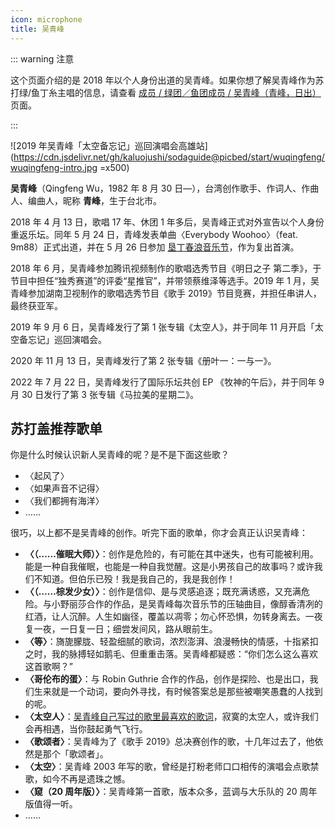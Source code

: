 ```yaml
---
icon: microphone
title: 吴青峰
---
```


::: warning 注意

这个页面介绍的是 2018 年以个人身份出道的吴青峰。如果你想了解吴青峰作为苏打绿/鱼丁糸主唱的信息，请查看 [<FontIcon icon="group" /> 成员 / <FontIcon icon="band" /> 绿团／鱼团成员 / <FontIcon icon="microphone" /> 吴青峰（青峰，日出）](/members/sodagreen/wuqingfeng) 页面。

:::

![2019 年吴青峰「太空备忘记」巡回演唱会高雄站](https://cdn.jsdelivr.net/gh/kaluojushi/sodaguide@picbed/start/wuqingfeng/wuqingfeng-intro.jpg =x500)

**吴青峰**（Qingfeng Wu，1982 年 8 月 30 日—），台湾创作歌手、作词人、作曲人、编曲人，昵称 **青峰**，生于台北市。

2018 年 4 月 13 日，歌唱 17 年、休团 1 年多后，吴青峰正式对外宣告以个人身份重返乐坛。同年 5 月 24 日，青峰发表单曲〈Everybody Woohoo〉（feat. 9m88）正式出道，并在 5 月 26 日参加 [垦丁春浪音乐节](https://www.bilibili.com/video/av540849844/)，作为复出首演。

2018 年 6 月，吴青峰参加腾讯视频制作的歌唱选秀节目《明日之子 第二季》，于节目中担任“独秀赛道”的评委“星推官”，并带领蔡维泽等选手。2019 年 1 月，吴青峰参加湖南卫视制作的歌唱选秀节目《歌手 2019》节目竞赛，并担任串讲人，最终获亚军。

2019 年 9 月 6 日，吴青峰发行了第 1 张专辑《太空人》，并于同年 11 月开启「太空备忘记」巡回演唱会。

2020 年 11 月 13 日，吴青峰发行了第 2 张专辑《册叶一：一与一》。

2022 年 7 月 22 日，吴青峰发行了国际乐坛共创 EP 《牧神的午后》，并于同年 9 月 30 日发行了第 3 张专辑《马拉美的星期二》。

## 苏打盖推荐歌单

你是什么时候认识新人吴青峰的呢？是不是下面这些歌？

- 〈起风了〉
- 〈如果声音不记得〉
- 〈我们都拥有海洋〉
- ……

很巧，以上都不是吴青峰的创作。听完下面的歌单，你才会真正认识吴青峰：

- **〈（……催眠大师）〉**：创作是危险的，有可能在其中迷失，也有可能被利用。能是一种自我催眠，也能是一种自我觉醒。这是小男孩自己的故事吗？或许我们不知道。但伯乐已殁！我是我自己的，我是我创作！
- **〈（……棕发少女）〉**：创作是信仰、是与灵感追逐；既充满诱惑，又充满危险。与小野丽莎合作的作品，是吴青峰每次音乐节的压轴曲目，像醇香清冽的红酒，让人沉醉。人生如幽径，覆盖以凋零；勿心怀恐惧，勿转身离去。一夜复一夜，一日复一日；细尝发间风，路从眼前生。
- **〈等〉**：旖旎朦胧、轻盈细腻的歌词，浓烈澎湃、浪漫畅快的情感，十指紧扣之时，我的脉搏轻如鹅毛、但重重击落。吴青峰都疑惑：“你们怎么这么喜欢这首歌啊？”
- **〈哥伦布的蛋〉**：与 Robin Guthrie 合作的作品，创作是探险、也是出口，我们生来就是一个动词，要向外寻找，有时候答案总是那些被嘲笑愚蠢的人找到的呢。
- **〈太空人〉**：[吴青峰自己写过的歌里最喜欢的歌词](/wiki/works/favorite.html#〈太空人〉)，寂寞的太空人，或许我们会再相遇，当你鼓起勇气飞行。
- **〈歌颂者〉**：吴青峰为了《歌手 2019》总决赛创作的歌，十几年过去了，他依然是那个「歌颂者」。
- **〈太空〉**：吴青峰 2003 年写的歌，曾经是打粉老师口口相传的演唱会点歌禁歌，如今不再是遗珠之憾。
- **〈窥（20 周年版）〉**：吴青峰第一首歌，版本众多，蓝调与大乐队的 20 周年版值得一听。
- ……
